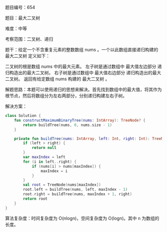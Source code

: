 题目编号：654

题目：最大二叉树

难度：中等

考察范围：二叉树、递归

题干：给定一个不含重复元素的整数数组 nums 。一个以此数组直接递归构建的 最大二叉树 定义如下：

二叉树的根是数组 nums 中的最大元素。
左子树是通过数组中 最大值左边部分 递归构造出的最大二叉树。
右子树是通过数组中 最大值右边部分 递归构造出的最大二叉树。
返回有给定数组 nums 构建的 最大二叉树 。

解题思路：本题可以使用递归的思想来解决。首先找到数组中的最大值，将其作为根节点，然后将数组分为左右两部分，分别递归构建左右子树。

解决方案：

```kotlin
class Solution {
    fun constructMaximumBinaryTree(nums: IntArray): TreeNode? {
        return buildTree(nums, 0, nums.size - 1)
    }

    private fun buildTree(nums: IntArray, left: Int, right: Int): TreeNode? {
        if (left > right) {
            return null
        }
        var maxIndex = left
        for (i in left..right) {
            if (nums[i] > nums[maxIndex]) {
                maxIndex = i
            }
        }
        val root = TreeNode(nums[maxIndex])
        root.left = buildTree(nums, left, maxIndex - 1)
        root.right = buildTree(nums, maxIndex + 1, right)
        return root
    }
}
```

算法复杂度：时间复杂度为 O(nlogn)，空间复杂度为 O(logn)。其中 n 为数组的长度。